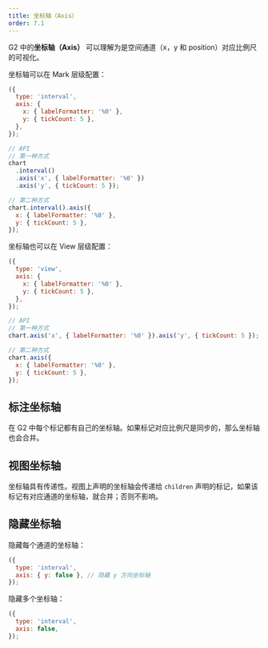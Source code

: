 ```yaml
---
title: 坐标轴（Axis）
order: 7.1
---
```


G2 中的**坐标轴（Axis）** 可以理解为是空间通道（x，y 和 position）对应比例尺的可视化。

坐标轴可以在 Mark 层级配置：

```js
({
  type: 'interval',
  axis: {
    x: { labelFormatter: '%0' },
    y: { tickCount: 5 },
  },
});
```

```js
// API
// 第一种方式
chart
  .interval()
  .axis('x', { labelFormatter: '%0' })
  .axis('y', { tickCount: 5 });

// 第二种方式
chart.interval().axis({
  x: { labelFormatter: '%0' },
  y: { tickCount: 5 },
});
```

坐标轴也可以在 View 层级配置：

```js
({
  type: 'view',
  axis: {
    x: { labelFormatter: '%0' },
    y: { tickCount: 5 },
  },
});
```

```js
// API
// 第一种方式
chart.axis('x', { labelFormatter: '%0' }).axis('y', { tickCount: 5 });

// 第二种方式
chart.axis({
  x: { labelFormatter: '%0' },
  y: { tickCount: 5 },
});
```

## 标注坐标轴

在 G2 中每个标记都有自己的坐标轴。如果标记对应比例尺是同步的，那么坐标轴也会合并。

## 视图坐标轴

坐标轴具有传递性。视图上声明的坐标轴会传递给 `children` 声明的标记，如果该标记有对应通道的坐标轴，就合并；否则不影响。

## 隐藏坐标轴

隐藏每个通道的坐标轴：

```js
({
  type: 'interval',
  axis: { y: false }, // 隐藏 y 方向坐标轴
});
```

隐藏多个坐标轴：

```js
({
  type: 'interval',
  axis: false,
});
```
